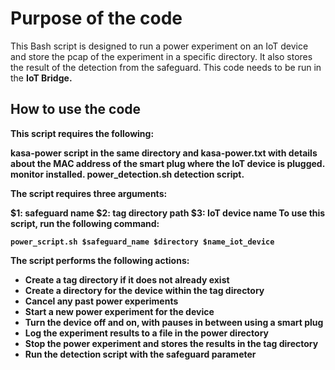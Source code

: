 # Purpose of the code
This Bash script is designed to run a power experiment on an IoT device and store the pcap of the experiment in a specific directory. It also stores the result of the detection from the safeguard.
This code needs to be run in the <b>IoT Bridge<b>.

## How to use the code

This script requires the following:

kasa-power script in the same directory and kasa-power.txt with details about the MAC address of the smart plug where the IoT device is plugged.
monitor installed.
power_detection.sh detection script.

The script requires three arguments:

$1: safeguard name
$2: tag directory path
$3: IoT device name
To use this script, run the following command:

``` power_script.sh $safeguard_name $directory $name_iot_device ```

The script performs the following actions:

* Create a tag directory if it does not already exist
* Create a directory for the device within the tag directory
* Cancel any past power experiments 
* Start a new power experiment for the device
* Turn the device off and on, with pauses in between using a smart plug
* Log the experiment results to a file in the power directory
* Stop the power experiment and stores the results in the tag directory
* Run the detection script with the safeguard parameter
